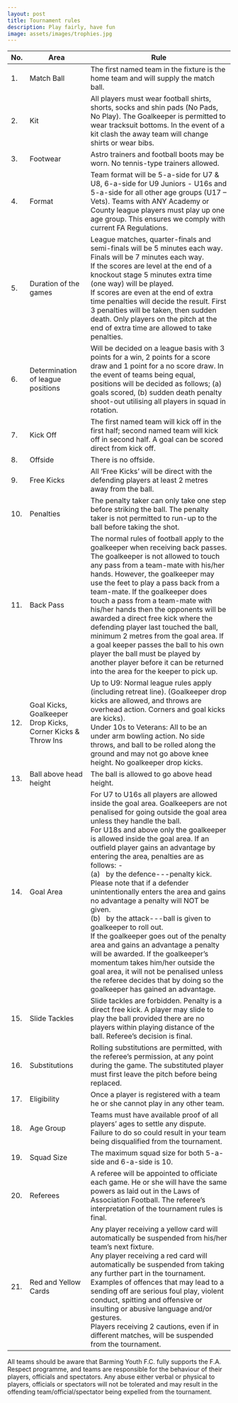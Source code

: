```yaml
---
layout: post
title: Tournament rules
description: Play fairly, have fun
image: assets/images/trophies.jpg
---
```



|No.  |  Area | Rule  |
|-----|-------|-------|
|1.|Match Ball|The first named team in the fixture is the home team and will supply the match ball.|
|2.|Kit|All players must wear football shirts, shorts, socks and shin pads (No Pads, No Play). The Goalkeeper is permitted to wear tracksuit bottoms. In the event of a kit clash the away team will change shirts or wear bibs.|
|3.|Footwear|Astro trainers and football boots may be worn. No tennis-type trainers allowed.|
|4.|Format|Team format will be 5-a-side for U7 & U8, 6-a-side for U9 Juniors - U16s and 5-a-side for all other age groups (U17 – Vets). Teams with ANY Academy or County league players must play up one age group. This ensures we comply with current FA Regulations.|
|5.|Duration of the games|League matches, quarter-finals and semi-finals will be 5 minutes each way. Finals will be 7 minutes each way.<br />If the scores are level at the end of a knockout stage 5 minutes extra time (one way) will be played.<br />If scores are even at the end of extra time penalties will decide the result. First 3 penalties will be taken, then sudden death. Only players on the pitch at the end of extra time are allowed to take penalties.|
|6.|Determination of league positions|Will be decided on a league basis with 3 points for a win, 2 points for a score draw and 1 point for a no score draw. In the event of teams being equal, positions will be decided as follows; (a)  goals scored, (b) sudden death penalty shoot-out utilising all players in squad in rotation.|
|7.|Kick Off|The first named team will kick off in the first half; second named team will kick off in second half. A goal can be scored direct from kick off.|
|8.|Offside|There is no offside.|
|9.|Free Kicks|All ‘Free Kicks’ will be direct with the defending players at least 2 metres away from the ball.|
|10.|Penalties|The penalty taker can only take one step before striking the ball. The penalty taker is not permitted to run-up to the ball before taking the shot.|
|11.|Back Pass|The normal rules of football apply to the goalkeeper when receiving back passes. The goalkeeper is not allowed to touch any pass from a team-mate with his/her hands.  However, the goalkeeper may use the feet to play a pass back from a team-mate. If the goalkeeper does touch a pass from a team-mate with his/her hands then the opponents will be awarded a direct free kick where the defending player last touched the ball, minimum 2 metres from the goal area. If a goal keeper passes the ball to his own player the ball must be played by another player before it can be returned into the area for the keeper to pick up.|
|12.|Goal Kicks, Goalkeeper Drop Kicks, Corner Kicks & Throw Ins|Up to U9: Normal league rules apply (including retreat line). (Goalkeeper drop kicks are allowed, and throws are overhead action. Corners and goal kicks are kicks).<br />Under 10s to Veterans: All to be an under arm bowling action. No side throws, and ball to be rolled along the ground and may not go above knee height. No goalkeeper drop kicks.|
|13.|Ball above head height|The ball is allowed to go above head height.|
|14.|Goal Area|For U7 to U16s all players are allowed inside the goal area. Goalkeepers are not penalised for going outside the goal area unless they handle the ball.<br />For U18s and above only the goalkeeper is allowed inside the goal area. If an outfield player gains an advantage by entering the area, penalties are as follows: -<br />(a)   by the defence---penalty kick. Please note that if a defender unintentionally enters the area and gains no advantage a penalty will NOT be given.<br />(b)   by the attack---ball is given to goalkeeper to roll out.<br />If the goalkeeper goes out of the penalty area and gains an advantage a penalty will be awarded. If the goalkeeper’s momentum takes him/her outside the goal area, it will not be penalised unless the referee decides that by doing so the goalkeeper has gained an advantage.|
|15.|Slide Tackles|Slide tackles are forbidden. Penalty is a direct free kick. A player may slide to play the ball provided there are no players within playing distance of the ball. Referee’s decision is final.|
|16.|Substitutions|Rolling substitutions are permitted, with the referee’s permission, at any point during the game. The substituted player must first leave the pitch before being replaced.|
|17.|Eligibility|Once a player is registered with a team he or she cannot play in any other team.|
|18.|Age Group|Teams must have available proof of all players’ ages to settle any dispute. Failure to do so could result in your team being disqualified from the tournament.|
|19.|Squad Size|The maximum squad size for both 5-a-side and 6-a-side is 10.|
|20.|Referees|A referee will be appointed to officiate each game. He or she will have the same powers as laid out in the Laws of Association Football. The referee’s interpretation of the tournament rules is final.|
|21.|Red and Yellow Cards|Any player receiving a yellow card will automatically be suspended from his/her team’s next fixture.<br />Any player receiving a red card will automatically be suspended from taking any further part in the tournament. Examples of offences that may lead to a sending off are serious foul play, violent conduct, spitting and offensive or insulting or abusive language and/or gestures.<br />Players receiving 2 cautions, even if in different matches, will be suspended from the tournament.|


All teams should be aware that Barming Youth F.C. fully supports the F.A. Respect programme, and teams are responsible for the behaviour of their players, officials and spectators. Any abuse either verbal or physical to players, officials or spectators will not be tolerated and may result in the offending team/official/spectator being expelled from the tournament.



